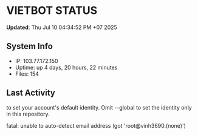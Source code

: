 # VIETBOT STATUS
**Updated**: Thu Jul 10 04:34:52 PM +07 2025

## System Info
- IP: 103.77.172.150
- Uptime: up 4 days, 20 hours, 22 minutes
- Files: 154

## Last Activity

to set your account's default identity.
Omit --global to set the identity only in this repository.

fatal: unable to auto-detect email address (got 'root@vinh3690.(none)')
